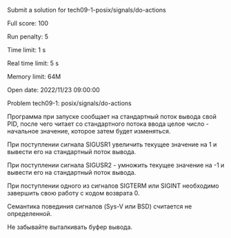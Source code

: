 Submit a solution for tech09-1-posix/signals/do-actions

Full score:	100

Run penalty:	5

Time limit:	1 s

Real time limit:	5 s

Memory limit:	64M

Open date:	2022/11/23 09:00:00

Problem tech09-1: posix/signals/do-actions

Программа при запуске сообщает на стандартный поток вывода свой PID, после чего читает со стандартного потока ввода целое число - начальное значение, которое затем будет изменяться.

При поступлении сигнала SIGUSR1 увеличить текущее значение на 1 и вывести его на стандартный поток вывода.

При поступлении сигнала SIGUSR2 - умножить текущее значение на -1 и вывести его на стандартный поток вывода.

При поступлении одного из сигналов SIGTERM или SIGINT необходимо завершить свою работу с кодом возврата 0.

Семантика повединия сигналов (Sys-V или BSD) считается не определенной.

Не забывайте выталкивать буфер вывода.